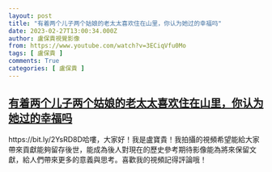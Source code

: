 ```yaml
---
layout: post
title: "有着两个儿子两个姑娘的老太太喜欢住在山里，你认为她过的幸福吗"
date: 2023-02-27T13:00:34.000Z
author: 盧保貴視覺影像
from: https://www.youtube.com/watch?v=3ECiqVfu0Mo
tags: [ 盧保貴 ]
comments: True
categories: [ 盧保貴 ]
---
```

<!--1677502834000-->
[有着两个儿子两个姑娘的老太太喜欢住在山里，你认为她过的幸福吗](https://www.youtube.com/watch?v=3ECiqVfu0Mo)
------

<div>
https://bit.ly/2YsRD8D哈嘍，大家好！我是盧寶貴！我拍攝的視頻希望能給大家帶來貢獻能夠留存後世，能成為後人對現在的歷史參考期待影像能為將來保留文獻，給人們帶來更多的意義與思考。喜歡我的視頻記得評論哦！
</div>
